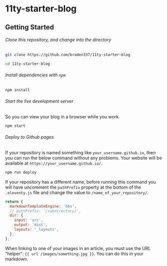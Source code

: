# 11ty-starter-blog

## Getting Started

###### Clone this repository, and change into the directory

```bash
git clone https://github.com/braden337/11ty-starter-blog

cd 11ty-starter-blog
```

###### Install dependencies with `npm`

```bash
npm install
```

###### Start the live development server

So you can view your blog in a browser while you work.

```bash
npm start
```

###### Deploy to Github pages

If your repository is named something like `your_username.github.io`, then you can run the below
command without any problems. Your website will be available at `https://your_username.github.io/`.

```bash
npm run deploy
```

If your repository has a different name, before running this command you will have uncomment the
`pathPrefix` property at the bottom of the `.eleventy.js` file and change the value to
`/name_of_your_repository/`.

```javascript
return {
  markdownTemplateEngine: 'hbs',
  // pathPrefix: '/subdirectory/',
  dir: {
    input: 'src',
    output: 'dist',
    layouts: '_layouts',
  },
};
```

When linking to one of your images in an article, you must use the URL "helper":
`{{ url /images/something.jpg }}`. You can do this in your markdown.
